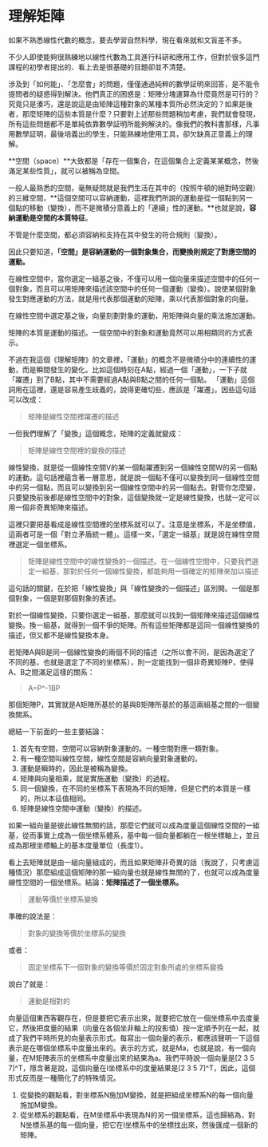 # 理解矩陣

如果不熟悉線性代數的概念，要去學習自然科學，現在看來就和文盲差不多。

不少人即使能夠很熟練地以線性代數為工具進行科研和應用工作，但對於很多這門課程的初學者提出的、看上去是很基礎的目題卻並不清楚。

涉及到「如何能」、「怎麼會」的問題，僅僅通過純粹的數學証明來回答，是不能令提問者的疑惑得到解決。他們真正的困惑是：矩陣分塊運算為什麼竟然是可行的？究竟只是湊巧，還是說這是由矩陣這種對象的某種本質所必然決定的？如果是後者，那麼矩陣的這些本質是什麼？只要對上述那些問題稍加考慮，我們就會發現，所有這些問題都不是單純依靠數學証明所能夠解決的。像我們的教科書那樣，凡事用數學証明，最後培義出的學生，只能熟練地使用工具，卻欠缺真正意義上的理解。

**空間（space）**大致都是「存在一個集合，在這個集合上定義某某概念，然後滿足某些性質」，就可以被稱為空間。

一般人最熟悉的空間，毫無疑問就是我們生活在其中的（按照牛頓的絕對時空觀）的三維空間，**這個空間可以容納運動，這裡我們所說的運動是從一個點到另一個點的移動（變換），而不是微積分意義上的「連續」性的運動。**也就是說，**容納運動是空間的本質特征**。

不管是什麼空間，都必須容納和支持在其中發生的符合規則（變換）。

因此只要知道，**「空間」是容納運動的一個對象集合，而變換則規定了對應空間的運動。**

在線性空間中，當你選定一組基之後，不僅可以用一個向量來描述空間中的任何一個對象，而且可以用矩陣來描述該空間中的任何一個運動（變換）。說使某個對象發生對應運動的方法，就是用代表那個運動的矩陣，乘以代表那個對象的向量。

在線性空間中選定基之後，向量刻劃對象的運動，用矩陣與向量的乘法施加運動。

矩陣的本質是運動的描述。一個空間中的對象和運動竟然可以用相類同的方式表示。

不過在我這個《理解矩陣》的文章裡，「運動」的概念不是微積分中的連續性的運動，而是瞬間發生的變化。比如這個時刻在A點，經過一個「運動」，一下子就「躍遷」到了B點，其中不需要經過A點與B點之間的任何一個點。 「運動」這個詞用在這裡，還是容易產生歧義的，說得更確切些，應該是「躍遷」。因些這句話可以改成：

> 矩陣是線性空間裡躍遷的描述

一但我們理解了「變換」這個概念，矩陣的定義就變成：

> 矩陣是線性空間裡的變換的描述

線性變換，就是從一個線性空間V的某一個點躍遷到另一個線性空間W的另一個點的運動。這句話裡蘊含著一層意思，就是說一個點不僅可以變換到同一個線性空間中的另一個點，而且可以變換到另一個線性空間中的另一個點去。對管你怎麼變，只要變換前後都是線性空間中的對象，這個變換就一定是線性變換，也就一定可以用一個非奇異矩陣來描述。

這裡只要把基看成是線性空間裡的坐標系就可以了。注意是坐標系，不是坐標值，這兩者可是一個「對立矛盾統一體」。這樣一來，「選定一組基」就是說在線性空間裡選定一個坐標系。

> 矩陣是線性空間中的線性變換的一個描述。在一個線性空間中，只要我們選定一組基，那對於任何一個線性變換，都能夠用一個確定的矩陣來加以描述

這句話的關鍵，在於把「線性變換」與「線性變換的一個描述」區別開。一個是那個對象，一個是對那個對象的表述。

對於一個線性變換，只要你選定一組基，那麼就可以找到一個矩陣來描述這個線性變換。換一組基，就得到一個不爭的矩陣。所有這些矩陣都是這同一個線性變換的描述，但又都不是線性變換本身。

若矩陣A與B是同一個線性變換的兩個不同的描述（之所以會不同，是因為選定了不同的基，也就是選定了不同的坐標系），則一定能找到一個非奇異矩陣P，使得A、B之間滿足這樣的關系：

> A=P^-1BP

那個矩陣P，其實就是A矩陣所基於的基與B矩陣所基於的基這兩組基之間的一個變換關系。

總結一下前面的一些主要結論：

1. 首先有空間，空間可以容納對象運動的。一種空間對應一類對象。
2. 有一種空間叫線性空間，線性空間是容納向量對象運動的。
3. 運動是瞬時的，因此是被稱為變換。
4. 矩陣與向量相乘，就是實施運動（變換）的過程。
5. 同一個變換，在不同的坐標系下表現為不同的矩陣，但是它們的本質是一樣的，所以本征值相同。
6. 矩陣是線性空間中運動（變換）的描述。

如果一組向量是彼此線性無關的話，那麼它們就可以成為度量這個線性空間的一組基，從而事實上成為一個坐標系體系，基中每一個向量都躺在一根坐標軸上，並且成為那根坐標軸上的基本度量單位（長度1）。

看上去矩陣就是由一組向量組成的，而且如果矩陣非奇異的話（我說了，只考慮這種情況）那麼組成這個矩陣的那一組向量也就是線性無關的了，也就可以成為度量線性空間的一個坐標系。結論：**矩陣描述了一個坐標系。**

> 運動等價於坐標系變換

準確的說法是：

> 對象的變換等價於坐標系的變換

或者：

> 固定坐標系下一個對象的變換等價於固定對象所處的坐標系變換

說白了就是：

> 運動是相對的

向量這個東西客觀存在，但是要把它表示出來，就要把它放在一個坐標系中去度量它，然後把度量的結果（向量在各個坐非軸上的投影值）按一定順予列在一起，就成了我們平時所見的向量表示形式。每寫出一個向量的表示，都應該聲明一下這個表示是在哪個坐標系中度量出來的。表示的方式，就是Ma，也就是說，有一個向量，在M矩陣表示的坐標系中度量出來的結果為a。我們平時說一個向量是[2 3 5 7]^T，隱含著是說，這個向量在I坐標系中的度量結果是[2 3 5 7]^T，因此，這個形式反而是一種簡化了的特殊情況。

1. 從變換的觀點看，對坐標系N施加M變換，就是把組成坐標系N的每一個向量施加M變換。
2. 從坐標系的觀點看，在M坐標系中表現為N的另一個坐標系，這也歸結為，對N坐標系基的每一個向量，把它在I坐標系中的坐標找出來，然後匯成一個新的矩陣。